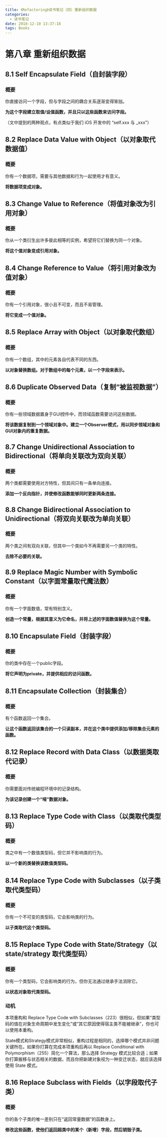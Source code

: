 ```yaml
---
title: 《Refactoring》读书笔记（四）重新组织数据
categories:
  - 读书笔记
date: 2018-12-10 13:37:18
tags: Books
---
```

<!-- more -->

# 第八章 重新组织数据

## 8.1 Self Encapsulate Field（自封装字段）

### 概要

你直接访问一个字段，但与字段之间的耦合关系逐渐变得笨拙。

**为这个字段建立取值/设值函数，并且只以这些函数来访问字段。**

（文中提到的两种观点，有点类似于我们 iOS 开发中的 “self.xxx 与 _xxx”）

## 8.2 Replace Data Value with Object（以对象取代数据值）

### 概要

你有一个数据项，需要与其他数据和行为一起使用才有意义。

**将数据项变成对象。**

## 8.3 Change Value to Reference（将值对象改为引用对象）

### 概要

你从一个类衍生出许多彼此相等的实例，希望将它们替换为同一个对象。

**将这个值对象变成引用对象。**

## 8.4 Change Reference to Value（将引用对象改为值对象）

### 概要

你有一个引用对象，很小且不可变，而且不易管理。

**将它变成一个值对象。**

## 8.5 Replace Array with Object（以对象取代数组）

### 概要

你有一个数组，其中的元素各自代表不同的东西。

**以对象替换数组。对于数组中的每个元素，以一个字段来表示。**

## 8.6 Duplicate Observed Data（复制“被监视数据”）

### 概要

你有一些领域数据置身于GUI控件中，而领域函数需要访问这些数据。

**将该数据复制到一个领域对象中。建立一个Observer模式，用以同步领域对象和GUI对象内的重复数据。**

## 8.7 Change Unidirectional Association to Bidirectional（将单向关联改为双向关联）

### 概要

两个类都需要使用对方特性，但其间只有一条单向连接。

**添加一个反向指针，并使修改函数能够同时更新两条连接。**

## 8.8 Change Bidirectional Association to Unidirectional（将双向关联改为单向关联）

### 概要

两个类之间有双向关联，但其中一个类如今不再需要另一个类的特性。

**去除不必要的关联。**

## 8.9 Replace Magic Number with Symbolic Constant（以字面常量取代魔法数）

### 概要

你有一个字面数值，常有特别含义。

**创造一个常量，根据其意义为它命名，并将上述的字面数值替换为这个常量。**

## 8.10 Encapsulate Field（封装字段）

### 概要

你的类中存在一个public字段。

**将它声明为private，并提供相应的访问函数。**

## 8.11 Encapsulate Collection（封装集合）

### 概要

有个函数返回一个集合。

**让这个函数返回该集合的一个只读副本，并在这个类中提供添加/移除集合元素的函数。**

## 8.12 Replace Record with Data Class（以数据类取代记录）

### 概要

你需要面对传统编程环境中的记录结构。

**为该记录创建一个“哑”数据对象。**

## 8.13 Replace Type Code with Class（以类取代类型码）

### 概要

类之中有一个数值类型码，但它并不影响类的行为。

**以一个新的类替换该数值类型码。**

## 8.14 Replace Type Code with Subclasses（以子类取代类型码）

### 概要

你有一个不可变的类型码，它会影响类的行为。

**以子类取代这个类型码。**

## 8.15 Replace Type Code with State/Strategy（以 state/strategy 取代类型码）

### 概要

你有一个类型码，它会影响类的行为，但你无法通过继承手法消除它。

**以状态对象取代类型码。**

### 动机

本项重构和 Replace Type Code with Subclasses（223）很相似，但如果“类型码的值在对象生命周期中发生变化”或“其它原因使得宿主类不能被继承”，你也可以使用本重构。

State模式和Strategy模式非常相似，重构过程是相同的，选择哪个模式并非问题关键所在。如果你打算在完成本项重构后再以 Replace Conditional with Polymorphism（255）简化一个算法，那么选择 Strategy 模式比较合适；如果你打算搬移与状态相关的数据，而且你把新建对象视为一种变迁状态，就应该选择使用 State 模式。

## 8.16 Replace Subclass with Fields（以字段取代子类）

### 概要

你的各个子类的唯一差别只在“返回常量数据”的函数身上。

**修改这些函数，使他们返回超类中的某个（新增）字段，然后销毁子类。**

